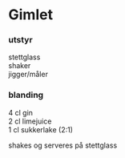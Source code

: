 # Gimlet

### utstyr

stettglass<br>shaker<br>jigger/måler

### blanding
4 cl gin<br>2 cl limejuice<br>1 cl sukkerlake (2:1)

shakes og serveres på stettglass